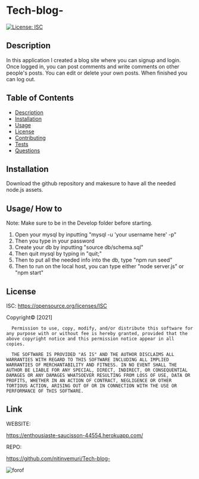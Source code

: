 # Tech-blog-

[![License: ISC](https://img.shields.io/badge/License-ISC-blue.svg)](https://opensource.org/licenses/ISC)

## Description
  In this application I created a blog site where you can signup and login. Once logged in, you can post comments and write comments on other people's posts. You can edit or delete your own posts. When finished you can log out. 

## Table of Contents
  * [Description](#Description)
  * [Installation](#Installation)
  * [Usage](#Usage)
  * [License](#license)
  * [Contributing](#Contributing)
  * [Tests](#Tests)
  * [Questions](#Questions)

 
## Installation
  Download the github repository and makesure to have all the needed node.js assets.

## Usage/ How to
  Note: Make sure to be in the Develop folder before starting.
1. Open your mysql by inputting "mysql -u 'your username here' -p"
2. Then you type in your password
3. Create your db by inputting "source db/schema.sql"
4. Then quit mysql by typing in "quit;"
5. Then to put all the needed info into the db, type "npm run seed"
6. Then to run on the local host, you can type either "node server.js" or "npm start"



 ## License 
  ISC:
  https://opensource.org/licenses/ISC
  

  Copyright© [2021]

      Permission to use, copy, modify, and/or distribute this software for any purpose with or without fee is hereby granted, provided that the above copyright notice and this permission notice appear in all copies.

      THE SOFTWARE IS PROVIDED "AS IS" AND THE AUTHOR DISCLAIMS ALL WARRANTIES WITH REGARD TO THIS SOFTWARE INCLUDING ALL IMPLIED WARRANTIES OF MERCHANTABILITY AND FITNESS. IN NO EVENT SHALL THE AUTHOR BE LIABLE FOR ANY SPECIAL, DIRECT, INDIRECT, OR CONSEQUENTIAL DAMAGES OR ANY DAMAGES WHATSOEVER RESULTING FROM LOSS OF USE, DATA OR PROFITS, WHETHER IN AN ACTION OF CONTRACT, NEGLIGENCE OR OTHER TORTIOUS ACTION, ARISING OUT OF OR IN CONNECTION WITH THE USE OR PERFORMANCE OF THIS SOFTWARE.      
        

## Link

WEBSITE:

https://enthousiaste-saucisson-44554.herokuapp.com/

REPO:

https://github.com/nitinvemuri/Tech-blog-

![forof](https://user-images.githubusercontent.com/80983324/125601430-c5f00bd9-e135-4854-a9a0-06f08227ce2f.png)



  

  


